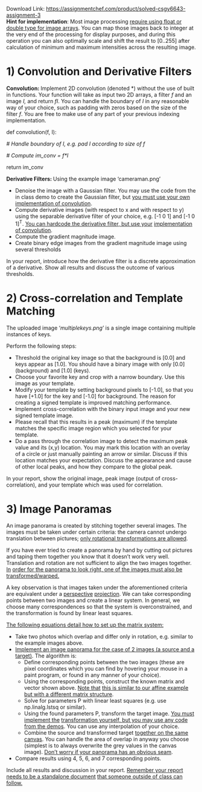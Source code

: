 Download Link: https://assignmentchef.com/product/solved-csgy6643-assignment-3
<br>
<strong>Hint for implementation</strong>: Most image processing <u>require using float or double type for image arrays</u>. You can map those images back to integer at the very end of the processing for display purposes, and during this operation you can also optimally scale and shift the result to [0..255] after calculation of minimum and maximum intensities across the resulting image.




<h1>1)  Convolution and Derivative Filters</h1>

<strong> </strong>

<strong>Convolution: </strong>Implement 2D convolution (denoted *) without the use of built in functions. Your function will take as input two 2D arrays, a filter <em>f </em>and an image <em>I, </em>and return <em>f</em><em>I</em>. You can handle the boundary of <em>I </em>in any reasonable way of your choice, such as padding with zeros based on the size of the filter <em>f</em>. You are free to make use of any part of your previous indexing implementation.










def convolution(f, I):

<em># Handle boundary of I, e.g. pad I according to size of f </em>

<em>       </em>

<em># Compute im_conv = f*I </em>

<em>      </em>return im_conv




<strong>Derivative Filters: </strong>Using the example image ‘cameraman.png’




<ul>

 <li>Denoise the image with a Gaussian filter. You may use the code from the in class demo to create the Gaussian filter, but <u>you must use your own implementation of convolution</u>.</li>

 <li>Compute derivative images (with respect to x and with respect to y) using the separable derivative filter of your choice, e.g. [-1 0 1] and [-1 0 1]<sup>T</sup>. <u>You can hardcode the derivative filter, but use your</u> <u>implementation of convolution</u>.</li>

 <li>Compute the gradient magnitude image.</li>

 <li>Create binary edge images from the gradient magnitude image using several thresholds</li>

</ul>




In your report, introduce how the derivative filter is a discrete approximation of a derivative. Show all results and discuss the outcome of various thresholds.

<h1>2)  Cross-correlation and Template Matching</h1>










The uploaded image ‘<em>multiplekeys.png</em>’ is a single image containing multiple instances of keys.




Perform the following steps:

<ul>

 <li>Threshold the original key image so that the background is [0.0] and keys appear as [1.0]. You should have a binary image with only [0.0] (background) and [1.0] (keys).</li>

 <li>Choose your favorite key and crop with a narrow boundary. Use this image as your template.</li>

 <li>Modify your template by setting background pixels to [-1.0], so that you have [+1.0] for the key and [-1.0] for background. The reason for creating a signed template is improved matching performance.</li>

 <li>Implement cross-correlation with the binary input image and your new signed template image.</li>

 <li>Please recall that this results in a peak (maximum) if the template matches the specific image region which you selected for your template.</li>

 <li>Do a pass through the correlation image to detect the maximum peak value and its (x,y) location. You may mark this location with an overlay of a circle or just manually painting an arrow or similar. Discuss if this location matches your expectation. Discuss the appearance and cause of other local peaks, and how they compare to the global peak.</li>

</ul>




In your report, show the original image, peak image (output of cross-correlation), and your template which was used for correlation.

<h1>3)  Image Panoramas</h1>

<strong> </strong>

An image panorama is created by stitching together several images. The images must be taken under certain criteria: the camera cannot undergo translation between pictures; <u>only rotational transformations are allowed</u>.
















If you have ever tried to create a panorama by hand by cutting out pictures and taping them together you know that it doesn’t work very well. Translation and rotation are not sufficient to align the two images together. <u>In</u> <u>order for the panorama to look right, one of the images must also be transformed/warped.</u>




A key observation is that images taken under the aforementioned criteria are equivalent under a <u>perspective</u> <u>projection</u>. We can take corresponding points between two images and create a linear system. In general, we choose many correspondences so that the system is overconstrained, and the transformation is found by linear least squares.

<strong> </strong>

<u>The following equations detail how to set up the matrix system:</u>










<ul>

 <li>Take two photos which overlap and differ only in rotation, e.g. similar to the example images above.</li>

 <li><u>Implement an image panorama for the case of 2 images (a source and a target)</u>. The algorithm is:

  <ul>

   <li>Define corresponding points between the two images (these are pixel coordinates which you can find by hovering your mouse in a paint program, or found in any manner of your choice).</li>

   <li>Using the corresponding points, construct the known matrix and vector shown above. <u>Note that</u> <u>this is similar to our affine example but with a different matrix structure</u>.</li>

   <li>Solve for parameters P with linear least squares (e.g. use np.linalg.lstsq or similar).</li>

   <li>Using the found parameters P, transform the target image. <u>You must implement the</u> <u>transformation yourself, but you may use any code from the demos</u>. You can use any interpolation of your choice.</li>

   <li>Combine the source and transformed target <u>together on the same canvas</u>. You can handle the area of overlap in anyway you choose (simplest is to always overwrite the grey values in the canvas image). <u>Don’t worry if your panorama has an obvious seam</u>.</li>

  </ul></li>

 <li>Compare results using 4, 5, 6, and 7 corresponding points.</li>

</ul>




Include all results and discussion in your report. <u>Remember your report needs to be a standalone document</u> <u>that someone outside of class can follow.</u>